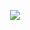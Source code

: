 <p align="center">
  <a href="https://www.buymeacoffee.com/cuuupid">
    <img src="download.gif" align="center">
  </a>
</p>
